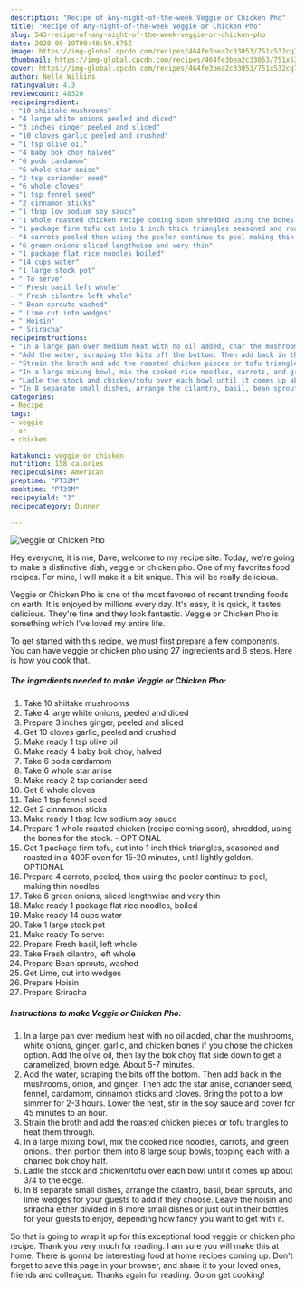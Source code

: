 ```yaml
---
description: "Recipe of Any-night-of-the-week Veggie or Chicken Pho"
title: "Recipe of Any-night-of-the-week Veggie or Chicken Pho"
slug: 543-recipe-of-any-night-of-the-week-veggie-or-chicken-pho
date: 2020-09-19T00:48:59.675Z
image: https://img-global.cpcdn.com/recipes/464fe3bea2c33053/751x532cq70/veggie-or-chicken-pho-recipe-main-photo.jpg
thumbnail: https://img-global.cpcdn.com/recipes/464fe3bea2c33053/751x532cq70/veggie-or-chicken-pho-recipe-main-photo.jpg
cover: https://img-global.cpcdn.com/recipes/464fe3bea2c33053/751x532cq70/veggie-or-chicken-pho-recipe-main-photo.jpg
author: Nelle Wilkins
ratingvalue: 4.3
reviewcount: 48320
recipeingredient:
- "10 shiitake mushrooms"
- "4 large white onions peeled and diced"
- "3 inches ginger peeled and sliced"
- "10 cloves garlic peeled and crushed"
- "1 tsp olive oil"
- "4 baby bok choy halved"
- "6 pods cardamom"
- "6 whole star anise"
- "2 tsp coriander seed"
- "6 whole cloves"
- "1 tsp fennel seed"
- "2 cinnamon sticks"
- "1 tbsp low sodium soy sauce"
- "1 whole roasted chicken recipe coming soon shredded using the bones for the stock  OPTIONAL"
- "1 package firm tofu cut into 1 inch thick triangles seasoned and roasted in a 400F oven for 1520 minutes until lightly golden  OPTIONAL"
- "4 carrots peeled then using the peeler continue to peel making thin noodles"
- "6 green onions sliced lengthwise and very thin"
- "1 package flat rice noodles boiled"
- "14 cups water"
- "1 large stock pot"
- " To serve"
- " Fresh basil left whole"
- " Fresh cilantro left whole"
- " Bean sprouts washed"
- " Lime cut into wedges"
- " Hoisin"
- " Sriracha"
recipeinstructions:
- "In a large pan over medium heat with no oil added, char the mushrooms, white onions, ginger, garlic, and chicken bones if you chose the chicken option. Add the olive oil, then lay the bok choy flat side down to get a caramelized, brown edge. About 5-7 minutes."
- "Add the water, scraping the bits off the bottom. Then add back in the mushrooms, onion, and ginger. Then add the star anise, coriander seed, fennel, cardamom, cinnamon sticks and cloves. Bring the pot to a low simmer for 2-3 hours. Lower the heat, stir in the soy sauce and cover for 45 minutes to an hour."
- "Strain the broth and add the roasted chicken pieces or tofu triangles to heat them through."
- "In a large mixing bowl, mix the cooked rice noodles, carrots, and green onions., then portion them into 8 large soup bowls, topping each with a charred bok choy half."
- "Ladle the stock and chicken/tofu over each bowl until it comes up about 3/4 to the edge."
- "In 8 separate small dishes, arrange the cilantro, basil, bean sprouts, and lime wedges for your guests to add if they choose. Leave the hoisin and sriracha either divided in 8 more small dishes or just out in their bottles for your guests to enjoy, depending how fancy you want to get with it."
categories:
- Recipe
tags:
- veggie
- or
- chicken

katakunci: veggie or chicken 
nutrition: 158 calories
recipecuisine: American
preptime: "PT32M"
cooktime: "PT39M"
recipeyield: "3"
recipecategory: Dinner

---
```



![Veggie or Chicken Pho](https://img-global.cpcdn.com/recipes/464fe3bea2c33053/751x532cq70/veggie-or-chicken-pho-recipe-main-photo.jpg)

Hey everyone, it is me, Dave, welcome to my recipe site. Today, we're going to make a distinctive dish, veggie or chicken pho. One of my favorites food recipes. For mine, I will make it a bit unique. This will be really delicious.

Veggie or Chicken Pho is one of the most favored of recent trending foods on earth. It is enjoyed by millions every day. It's easy, it is quick, it tastes delicious. They're fine and they look fantastic. Veggie or Chicken Pho is something which I've loved my entire life.




To get started with this recipe, we must first prepare a few components. You can have veggie or chicken pho using 27 ingredients and 6 steps. Here is how you cook that.

<!--inarticleads1-->

##### The ingredients needed to make Veggie or Chicken Pho:

1. Take 10 shiitake mushrooms
1. Take 4 large white onions, peeled and diced
1. Prepare 3 inches ginger, peeled and sliced
1. Get 10 cloves garlic, peeled and crushed
1. Make ready 1 tsp olive oil
1. Make ready 4 baby bok choy, halved
1. Take 6 pods cardamom
1. Take 6 whole star anise
1. Make ready 2 tsp coriander seed
1. Get 6 whole cloves
1. Take 1 tsp fennel seed
1. Get 2 cinnamon sticks
1. Make ready 1 tbsp low sodium soy sauce
1. Prepare 1 whole roasted chicken (recipe coming soon), shredded, using the bones for the stock. - OPTIONAL
1. Get 1 package firm tofu, cut into 1 inch thick triangles, seasoned and roasted in a 400F oven for 15-20 minutes, until lightly golden. - OPTIONAL
1. Prepare 4 carrots, peeled, then using the peeler continue to peel, making thin noodles
1. Take 6 green onions, sliced lengthwise and very thin
1. Make ready 1 package flat rice noodles, boiled
1. Make ready 14 cups water
1. Take 1 large stock pot
1. Make ready  To serve:
1. Prepare  Fresh basil, left whole
1. Take  Fresh cilantro, left whole
1. Prepare  Bean sprouts, washed
1. Get  Lime, cut into wedges
1. Prepare  Hoisin
1. Prepare  Sriracha




<!--inarticleads2-->

##### Instructions to make Veggie or Chicken Pho:

1. In a large pan over medium heat with no oil added, char the mushrooms, white onions, ginger, garlic, and chicken bones if you chose the chicken option. Add the olive oil, then lay the bok choy flat side down to get a caramelized, brown edge. About 5-7 minutes.
1. Add the water, scraping the bits off the bottom. Then add back in the mushrooms, onion, and ginger. Then add the star anise, coriander seed, fennel, cardamom, cinnamon sticks and cloves. Bring the pot to a low simmer for 2-3 hours. Lower the heat, stir in the soy sauce and cover for 45 minutes to an hour.
1. Strain the broth and add the roasted chicken pieces or tofu triangles to heat them through.
1. In a large mixing bowl, mix the cooked rice noodles, carrots, and green onions., then portion them into 8 large soup bowls, topping each with a charred bok choy half.
1. Ladle the stock and chicken/tofu over each bowl until it comes up about 3/4 to the edge.
1. In 8 separate small dishes, arrange the cilantro, basil, bean sprouts, and lime wedges for your guests to add if they choose. Leave the hoisin and sriracha either divided in 8 more small dishes or just out in their bottles for your guests to enjoy, depending how fancy you want to get with it.




So that is going to wrap it up for this exceptional food veggie or chicken pho recipe. Thank you very much for reading. I am sure you will make this at home. There is gonna be interesting food at home recipes coming up. Don't forget to save this page in your browser, and share it to your loved ones, friends and colleague. Thanks again for reading. Go on get cooking!
